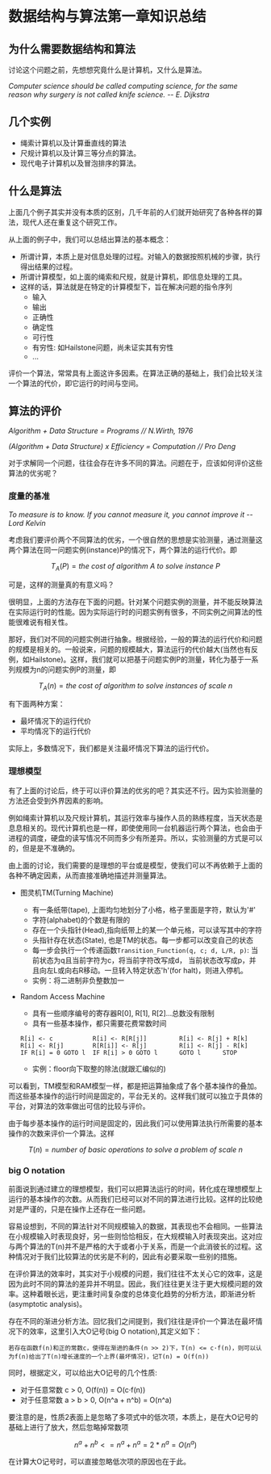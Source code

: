 数据结构与算法第一章知识总结
=========================

## 为什么需要数据结构和算法

讨论这个问题之前，先想想究竟什么是计算机，又什么是算法。

_Computer science should be called computing science, for the same reason why surgery is not called knife science.
-- E. Dijkstra_

## 几个实例

+ 绳索计算机以及计算垂直线的算法
+ 尺规计算机以及计算三等分点的算法。
+ 现代电子计算机以及冒泡排序的算法。

## 什么是算法

上面几个例子其实并没有本质的区别，几千年前的人们就开始研究了各种各样的算法，现代人还在重复这个研究工作。

从上面的例子中，我们可以总结出算法的基本概念：

+ 所谓计算，本质上是对信息处理的过程。对输入的数据按照机械的步骤，执行得出结果的过程。
+ 所谓计算模型，如上面的绳索和尺规，就是计算机，即信息处理的工具。
+ 这样的话，算法就是在特定的计算模型下，旨在解决问题的指令序列
	- 输入
	- 输出
	- 正确性
	- 确定性
	- 可行性
	- 有穷性: 如Hailstone问题，尚未证实其有穷性
	- ...

评价一个算法，常常具有上面这许多因素。在算法正确的基础上，我们会比较关注一个算法的代价，即它运行的时间与空间。

## 算法的评价

_Algorithm + Data Structure = Programs // N.Wirth, 1976_

_(Algorithm + Data Structure) x Efficiency = Computation // Pro Deng_

对于求解同一个问题，往往会存在许多不同的算法。问题在于，应该如何评价这些算法的优劣呢？

### 度量的基准

_To measure is to know. If you cannot measure it, you cannot improve it
-- Lord Kelvin_

考虑我们要评价两个不同算法的优劣，一个很自然的思想是实验测量，通过测量这两个算法在同一问题实例(instance)P的情况下，两个算法的运行代价。即

$$T_A(P) = the\ cost\ of\ algorithm\ A\ to\ solve\ instance\ P$$

可是，这样的测量真的有意义吗？

很明显，上面的方法存在下面的问题。针对某个问题实例的测量，并不能反映算法在实际运行时的性能。因为实际运行时的问题实例有很多，不同实例之间算法的性能很难说有相关性。

那好，我们对不同的问题实例进行抽象。根据经验，一般的算法的运行代价和问题的规模是相关的。一般说来，问题的规模越大，算法运行的代价越大(当然也有反例，如Hailstone)。这样，我们就可以把基于问题实例P的测量，转化为基于一系列规模为n的问题实例P的测量，即

$$ T_A(n) = the\ cost\ of\ algorithm\ to\ solve\ instances\ of\ scale\ n $$

有下面两种方案：

+ 最坏情况下的运行代价
+ 平均情况下的运行代价

实际上，多数情况下，我们都是关注最坏情况下算法的运行代价。

### 理想模型

有了上面的讨论后，终于可以评价算法的优劣的吧？其实还不行。因为实验测量的方法还会受到外界因素的影响。

例如绳索计算机以及尺规计算机，其运行效率与操作人员的熟练程度，当天状态是息息相关的。现代计算机也是一样，即使使用同一台机器运行两个算法，也会由于进程的调度，硬盘的读写情况不同而多少有所差异。所以，实验测量的方式是可以的，但是是不准确的。

由上面的讨论，我们需要的是理想的平台或是模型，使我们可以不再依赖于上面的各种不确定因素，从而直接准确地描述并测量算法。

+ 图灵机TM(Turning Machine)
	- 有一条纸带(tape), 上面均匀地划分了小格，格子里面是字符，默认为'#'
	- 字符(alphabet)的个数是有限的
	- 存在一个头指针(Head),指向纸带上的某一个单元格，可以读写其中的字符
	- 头指针存在状态(State), 也是TM的状态。每一步都可以改变自己的状态
	- 每一步会执行一个传递函数`Transition_Function(q, c; d, L/R, p)`: 当前状态为q且当前字符为c，将当前字符改写成d， 当前状态改写成p，并且向左L或向右R移动。一旦转入特定状态'h'(for halt)，则进入停机。
	- 实例：将二进制非负整数加一

+ Random Access Machine
	- 具有一些顺序编号的寄存器R[0], R[1], R[2]...总数没有限制
	- 具有一些基本操作，都只需要花费常数时间

	```
	R[i] <- c     		R[i] <- R[R[j]]			R[i] <- R[j] + R[k]
	R[i] <- R[j]		R[R[i]] <- R[j]			R[i] <- R[j] - R[k]
	IF R[i] = 0 GOTO l 	IF R[i] > 0 GOTO l 		GOTO l 		STOP
	```

	- 实例：floor向下取整的除法(就跟汇编似的)

可以看到，TM模型和RAM模型一样，都是把运算抽象成了各个基本操作的叠加。而这些基本操作的运行时间是固定的，平台无关的。这样我们就可以独立于具体的平台，对算法的效率做出可信的比较与评价。

由于每步基本操作的运行时间是固定的，因此我们可以使用算法执行所需要的基本操作的次数来评价一个算法。这样

$$T(n) = number\ of\ basic\ operations\ to\ solve\ a\ problem\ of\ scale\ n$$

### big O notation

前面说到通过建立的理想模型，我们可以把算法运行的时间，转化成在理想模型上运行的基本操作的次数。从而我们已经可以对不同的算法进行比较。这样的比较绝对是严谨的，只是在操作上还存在一些问题。

容易设想到，不同的算法针对不同规模输入的数据，其表现也不会相同。一些算法在小规模输入时表现良好，另一些则恰恰相反，在大规模输入时表现突出。这对应与两个算法的T(n)并不是严格的大于或者小于关系，而是一个此消彼长的过程。这种情况对于我们比较算法的优劣是不利的，因此有必要采取一些别的措施。

在评价算法的效率时，其实对于小规模的问题，我们往往不太关心它的效率，这是因为此时不同的算法的差异并不明显。因此，我们往往更关注于更大规模问题的效率。这种着眼长远，更注重时间复杂度的总体变化趋势的分析方法，即渐进分析(asymptotic analysis)。

存在不同的渐进分析方法。回忆我们之间提到，我们往往是评价一个算法在最坏情况下的效率，这里引入大O记号(big O notation),其定义如下：

```
若存在函数f(n)和正的常数c，使得在渐进的条件(n >> 2)下，T(n) <= c·f(n)，则可以认为f(n)给出了T(n)增长速度的一个上界(最坏情况)，记T(n) = O(f(n))
```

同时，根据定义，可以给出大O记号的几个性质:
+ 对于任意常数 c > 0, O(f(n)) = O(c·f(n))
+ 对于任意常数 a > b > 0, O(n^a + n^b) = O(n^a)

要注意的是，性质2表面上是忽略了多项式中的低次项，本质上，是在大O记号的基础上进行了放大，然后忽略掉常数项

$$n^a + n^b <= n^a + n^a = 2 * n^a = O(n^a)$$

在计算大O记号时，可以直接忽略低次项的原因也在于此。

